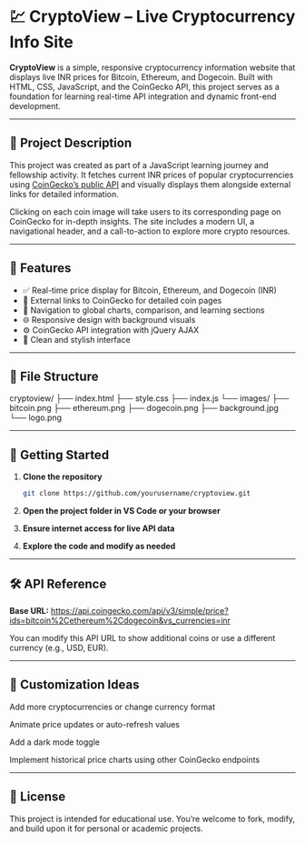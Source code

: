 # 💹 CryptoView – Live Cryptocurrency Info Site

**CryptoView** is a simple, responsive cryptocurrency information website that displays live INR prices for Bitcoin, Ethereum, and Dogecoin. Built with HTML, CSS, JavaScript, and the CoinGecko API, this project serves as a foundation for learning real-time API integration and dynamic front-end development.

---

## 🧠 Project Description

This project was created as part of a JavaScript learning journey and fellowship activity. It fetches current INR prices of popular cryptocurrencies using [CoinGecko’s public API](https://www.coingecko.com/en/api/documentation) and visually displays them alongside external links for detailed information.

Clicking on each coin image will take users to its corresponding page on CoinGecko for in-depth insights. The site includes a modern UI, a navigational header, and a call-to-action to explore more crypto resources.

---

## 🚀 Features

- ✅ Real-time price display for Bitcoin, Ethereum, and Dogecoin (INR)
- 🔗 External links to CoinGecko for detailed coin pages
- 🧭 Navigation to global charts, comparison, and learning sections
- 🌐 Responsive design with background visuals
- ⚙️ CoinGecko API integration with jQuery AJAX
- 🎨 Clean and stylish interface

---

## 📁 File Structure

cryptoview/
├── index.html
├── style.css
├── index.js
└── images/
├── bitcoin.png
├── ethereum.png
├── dogecoin.png
├── background.jpg
└── logo.png

---

## 🔧 Getting Started

1. **Clone the repository**
   ```bash
   git clone https://github.com/yourusername/cryptoview.git
   
2. **Open the project folder in VS Code or your browser**

3. **Ensure internet access for live API data**

4. **Explore the code and modify as needed**

---

## 🛠 API Reference

**Base URL:**
https://api.coingecko.com/api/v3/simple/price?ids=bitcoin%2Cethereum%2Cdogecoin&vs_currencies=inr

You can modify this API URL to show additional coins or use a different currency (e.g., USD, EUR).

---

## 📌 Customization Ideas

Add more cryptocurrencies or change currency format

Animate price updates or auto-refresh values

Add a dark mode toggle

Implement historical price charts using other CoinGecko endpoints

---

## 📃 License
This project is intended for educational use. You’re welcome to fork, modify, and build upon it for personal or academic projects.
